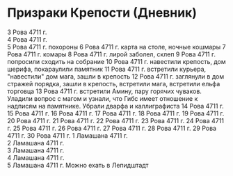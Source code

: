 # Призраки Крепости (Дневник)


3 Рова 4711 г.	
4 Рова 4711 г.	
5 Рова 4711 г.	похороны
6 Рова 4711 г.	карта на столе, ночные кошмары
7 Рова 4711 г.	комары
8 Рова 4711 г.	лирой заболел, склеп
9 Рова 4711 г.	попросили сходить на собрание
10 Рова 4711 г.	навестили крепость, дом шерифа, покараулили памятник
11 Рова 4711 г.	встретили курьера, "навестили" дом мага, зашли в крепость
12 Рова 4711 г.	заглянули в дом стражей порядка, зашли в крепость, встретили мага, встретили ельфа торговца
13 Рова 4711 г.	встретили Амину, пару горячих чуваков. Уладили вопрос с магом и узнали, что Гибс имеет отношение к надписям на памятнике. Убрали дварфа и каллиграфиста
14 Рова 4711 г.	
15 Рова 4711 г.	
16 Рова 4711 г.	
17 Рова 4711 г.	
18 Рова 4711 г.	
19 Рова 4711 г.	
20 Рова 4711 г.	
21 Рова 4711 г.	
22 Рова 4711 г.	
23 Рова 4711 г.	
24 Рова 4711 г.	
25 Рова 4711 г.	
26 Рова 4711 г.	
27 Рова 4711 г.	
28 Рова 4711 г.	
29 Рова 4711 г.	
30 Рова 4711 г.	
1 Ламашана 4711 г.	
2 Ламашана 4711 г.	
3 Ламашана 4711 г.	
4 Ламашана 4711 г.	
5 Ламашана 4711 г.	Можно ехать в Лепидштадт
